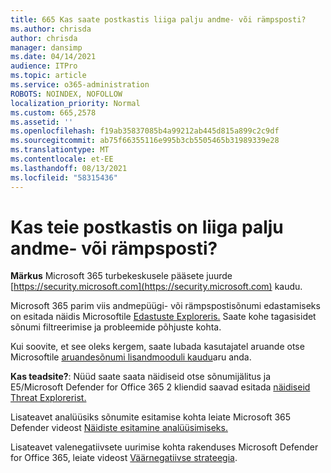 ```yaml
---
title: 665 Kas saate postkastis liiga palju andme- või rämpsposti?
ms.author: chrisda
author: chrisda
manager: dansimp
ms.date: 04/14/2021
audience: ITPro
ms.topic: article
ms.service: o365-administration
ROBOTS: NOINDEX, NOFOLLOW
localization_priority: Normal
ms.custom: 665,2578
ms.assetid: ''
ms.openlocfilehash: f19ab35837085b4a99212ab445d815a899c2c9df
ms.sourcegitcommit: ab75f66355116e995b3cb5505465b31989339e28
ms.translationtype: MT
ms.contentlocale: et-EE
ms.lasthandoff: 08/13/2021
ms.locfileid: "58315436"
---
```

# <a name="are-you-receiving-too-much-phish-or-spam-in-your-mailbox"></a>Kas teie postkastis on liiga palju andme- või rämpsposti?

**Märkus** Microsoft 365 turbekeskusele pääsete juurde [https://security.microsoft.com](https://security.microsoft.com) kaudu.

Microsoft 365 parim viis andmepüügi- või rämpspostisõnumi edastamiseks on esitada näidis Microsoftile [Edastuste Exploreris.](https://security.microsoft.com/reportsubmission) Saate kohe tagasisidet sõnumi filtreerimise ja probleemide põhjuste kohta.

Kui soovite, et see oleks kergem, saate lubada kasutajatel aruande otse Microsoftile [aruandesõnumi lisandmooduli kaudu](https://appsource.microsoft.com/product/office/WA104381180?src=office&tab=Overview)aru anda.

**Kas teadsite?**: Nüüd saate [](https://security.microsoft.com/messagetrace) saata näidiseid otse sõnumijälitus ja E5/Microsoft Defender for Office 365 2 kliendid saavad esitada [näidiseid Threat Explorerist.](https://docs.microsoft.com/microsoft-365/security/office-365-security/threat-explorer)

Lisateavet analüüsiks sõnumite esitamise kohta leiate Microsoft 365 Defender videost [Näidiste esitamine analüüsimiseks.](https://go.microsoft.com/fwlink/?linkid=2166435)

Lisateavet valenegatiivsete uurimise kohta rakenduses Microsoft Defender for Office 365, leiate videost [Väärnegatiivse strateegia](https://go.microsoft.com/fwlink/?linkid=2166434).
